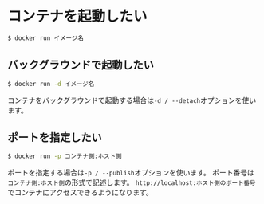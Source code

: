 # コンテナを起動したい

```bash
$ docker run イメージ名
```

## バックグラウンドで起動したい

```bash
$ docker run -d イメージ名
```

コンテナをバックグラウンドで起動する場合は``-d / --detach``オプションを使います。

## ポートを指定したい

```bash
$ docker run -p コンテナ側:ホスト側
```

ポートを指定する場合は``-p / --publish``オプションを使います。
ポート番号は``コンテナ側:ホスト側``の形式で記述します。
``http://localhost:ホスト側のポート番号``でコンテナにアクセスできるようになります。
